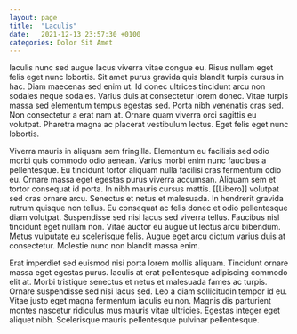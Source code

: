 ```yaml
---
layout: page
title:  "Laculis"
date:   2021-12-13 23:57:30 +0100
categories: Dolor Sit Amet
---
```


Iaculis nunc sed augue lacus viverra vitae congue eu. Risus nullam eget felis eget nunc lobortis. Sit amet purus gravida quis blandit turpis cursus in hac. Diam maecenas sed enim ut. Id donec ultrices tincidunt arcu non sodales neque sodales. Varius duis at consectetur lorem donec. Vitae turpis massa sed elementum tempus egestas sed. Porta nibh venenatis cras sed. Non consectetur a erat nam at. Ornare quam viverra orci sagittis eu volutpat. Pharetra magna ac placerat vestibulum lectus. Eget felis eget nunc lobortis.

Viverra mauris in aliquam sem fringilla. Elementum eu facilisis sed odio morbi quis commodo odio aenean. Varius morbi enim nunc faucibus a pellentesque. Eu tincidunt tortor aliquam nulla facilisi cras fermentum odio eu. Ornare massa eget egestas purus viverra accumsan. Aliquam sem et tortor consequat id porta. In nibh mauris cursus mattis. [[Libero]] volutpat sed cras ornare arcu. Senectus et netus et malesuada. In hendrerit gravida rutrum quisque non tellus. Eu consequat ac felis donec et odio pellentesque diam volutpat. Suspendisse sed nisi lacus sed viverra tellus. Faucibus nisl tincidunt eget nullam non. Vitae auctor eu augue ut lectus arcu bibendum. Metus vulputate eu scelerisque felis. Augue eget arcu dictum varius duis at consectetur. Molestie nunc non blandit massa enim.

Erat imperdiet sed euismod nisi porta lorem mollis aliquam. Tincidunt ornare massa eget egestas purus. Iaculis at erat pellentesque adipiscing commodo elit at. Morbi tristique senectus et netus et malesuada fames ac turpis. Ornare suspendisse sed nisi lacus sed. Leo a diam sollicitudin tempor id eu. Vitae justo eget magna fermentum iaculis eu non. Magnis dis parturient montes nascetur ridiculus mus mauris vitae ultricies. Egestas integer eget aliquet nibh. Scelerisque mauris pellentesque pulvinar pellentesque.
